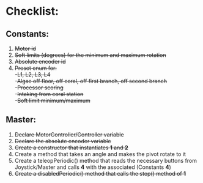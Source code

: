 # Checklist:
## Constants:
1. ~~Motor id~~
2. ~~Soft limits (degrees) for the minimum and maximum rotation~~
3. ~~Absolute encoder id~~
4. ~~Preset enum for:~~\
    -~~L1, L2, L3, L4~~\
    -~~Algae off floor, off coral, off first branch, off second branch~~\
    -~~Processor scoring~~\
    -~~Intaking from coral station~~\
    -~~Soft limit minimum/maximum~~

## Master:
1. ~~Declare MotorController/Controller variable~~
2. ~~Declare the absolute encoder variable~~
3. ~~Create a constructor that instantiates **1** and **2**~~
4. Create a method that takes an angle and makes the pivot rotate to it
5. Create a teleopPeriodic() method that reads the necessary buttons from Joystick/Master and calls **4** with the associated (Constants **4**)
6. ~~Create a disabledPeriodic() method that calls the stop() method of **1**~~